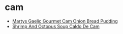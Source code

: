 # cam

 * [Martys Gaelic Gourmet Cam Onion Bread Pudding](../../index/m/martys-gaelic-gourmet-cam-onion-bread-pudding-359029.json)
 * [Shrimp And Octopus Soup Caldo De Cam](../../index/s/shrimp-and-octopus-soup-caldo-de-cam.json)
